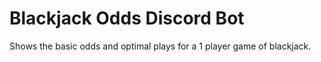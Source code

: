 # Blackjack Odds Discord Bot
Shows the basic odds and optimal plays for a 1 player game of blackjack.
